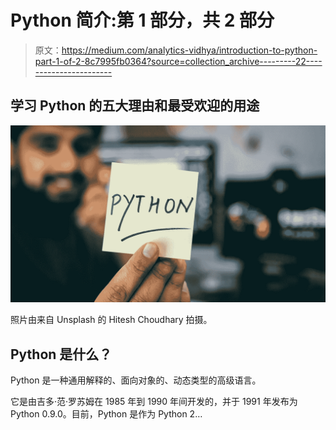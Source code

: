 # Python 简介:第 1 部分，共 2 部分

> 原文：<https://medium.com/analytics-vidhya/introduction-to-python-part-1-of-2-8c7995fb0364?source=collection_archive---------22----------------------->

## 学习 Python 的五大理由和最受欢迎的用途

![](img/d0a2167bad247a7baab2a54f4fc2b563.png)

照片由来自 Unsplash 的 Hitesh Choudhary 拍摄。

## Python 是什么？

Python 是一种通用解释的、面向对象的、动态类型的高级语言。

它是由吉多·范·罗苏姆在 1985 年到 1990 年间开发的，并于 1991 年发布为 Python 0.9.0。目前，Python 是作为 Python 2…